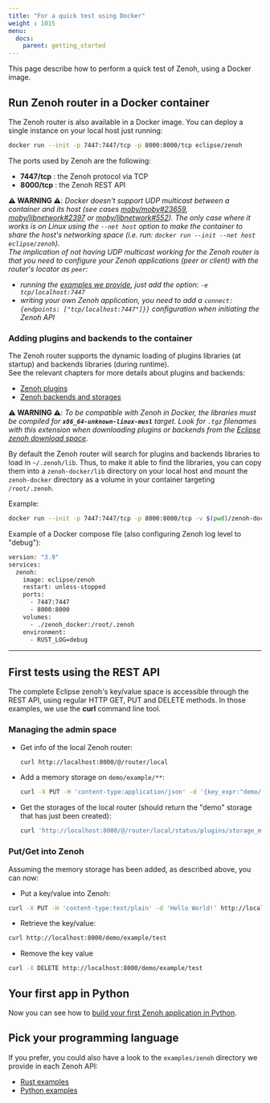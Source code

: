 ```yaml
---
title: "For a quick test using Docker"
weight : 1015
menu:
  docs:
    parent: getting_started
---
```


This page describe how to perform a quick test of Zenoh, using a Docker image.

## Run Zenoh router in a Docker container

The Zenoh router is also available in a Docker image. You can deploy a single instance on your local host just running:
```bash
docker run --init -p 7447:7447/tcp -p 8000:8000/tcp eclipse/zenoh
```

The ports used by Zenoh are the following:

  - **7447/tcp** : the Zenoh protocol via TCP
  - **8000/tcp** : the Zenoh REST API

**⚠️ WARNING ⚠️**: _Docker doesn't support UDP multicast between a container and its host (see cases [moby/moby#23659](https://github.com/moby/moby/issues/23659), [moby/libnetwork#2397](https://github.com/moby/libnetwork/issues/2397) or [moby/libnetwork#552](https://github.com/moby/libnetwork/issues/552)). The only case where it works is on Linux using the `--net host` option to make the container to share the host's networking space (i.e. run: `docker run --init --net host eclipse/zenoh`)._  
_The implication of not having UDP multicast working for the Zenoh router is that you need to configure your Zenoh applications (peer or client) with the router's locator as `peer`:_
  - _running the [examples we provide](#pick-your-programming-language), just add the option: `-e tcp/localhost:7447`_
  - _writing your own Zenoh application, you need to add a `connect: {endpoints: ["tcp/localhost:7447"]}}` configuration when initiating the Zenoh API_

### Adding plugins and backends to the container

The Zenoh router supports the dynamic loading of plugins libraries (at startup) and backends libraries (during runtime).  
See the relevant chapters for more details about plugins and backends:
 - [Zenoh plugins](../../manual/plugins)
 - [Zenoh backends and storages](../../manual/plugin-storage-manager)

**⚠️ WARNING ⚠️**: _To be compatible with Zenoh in Docker, the libraries must be compiled for **`x86_64-unknown-linux-musl`** target. Look for `.tgz` filenames with this extension when downloading plugins or backends from the [Eclipse zenoh download space](https://download.eclipse.org/zenoh)._

By default the Zenoh router will search for plugins and backends libraries to load in `~/.zenoh/lib`. Thus, to make it able to find the libraries, you can copy them into a `zenoh-docker/lib` directory on your local host and mount the `zenoh-docker` directory as a volume in your container targeting `/root/.zenoh`.

Example:
```bash
docker run --init -p 7447:7447/tcp -p 8000:8000/tcp -v $(pwd)/zenoh-docker:/root/.zenoh eclipse/zenoh
```

Example of a Docker compose file (also configuring Zenoh log level to "debug"):
```bash
version: "3.9"
services:
  zenoh:
    image: eclipse/zenoh
    restart: unless-stopped
    ports:
      - 7447:7447
      - 8000:8000
    volumes:
      - ./zenoh_docker:/root/.zenoh
    environment:
      - RUST_LOG=debug
```


--------------------------------
## First tests using the REST API

The complete Eclipse zenoh's key/value space is accessible through the REST API, using regular HTTP GET, PUT and DELETE methods. In those examples, we use the **curl** command line tool.

### Managing the admin space

 * Get info of the local Zenoh router:
   ```bash
   curl http://localhost:8000/@/router/local
   ```
 * Add a memory storage on `demo/example/**`:
   ```bash
   curl -X PUT -H 'content-type:application/json' -d '{key_expr:"demo/example/**", volume: "memory"}' http://localhost:8000/@/router/local/config/plugins/storage_manager/storages/demo
   ```
 * Get the storages of the local router (should return the "demo" storage that has just been created):
   ```bash
   curl 'http://localhost:8000/@/router/local/status/plugins/storage_manager/storages/*'
   ```

### Put/Get into Zenoh
Assuming the memory storage has been added, as described above, you can now:

 * Put a key/value into Zenoh:
  ```bash
  curl -X PUT -H 'content-type:text/plain' -d 'Hello World!' http://localhost:8000/demo/example/test
  ```
 * Retrieve the key/value:
  ```bash
  curl http://localhost:8000/demo/example/test
  ```
 * Remove the key value
  ```bash
  curl -X DELETE http://localhost:8000/demo/example/test
  ```

## Your first app in Python

Now you can see how to [build your first Zenoh application in Python](../first-app).

## Pick your programming language

If you prefer, you could also have a look to the `examples/zenoh` directory we provide in each Zenoh API:
- [Rust examples](https://github.com/eclipse-zenoh/zenoh/tree/master/examples)
- [Python examples](https://github.com/eclipse-zenoh/zenoh-python/tree/master/examples)
